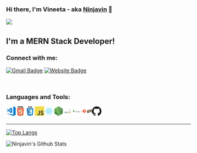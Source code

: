 ### Hi there, I'm Vineeta - aka [Ninjavin][website] 👋
<img src="https://komarev.com/ghpvc/?username=Ninjavin&label=MyProfileViews&color=blue&style=plastic%22%20alt=%22Ninjavin" />

## I'm a MERN Stack Developer!

### Connect with me:

[![Gmail Badge](https://img.shields.io/badge/-vinjain2006@gmail.com-c14438?style=for-the-badge&logo=Gmail&logoColor=white&link=mailto:vinjain2006@gmail.com)](mailto:vinjain2006@gmail.com)
[![Website Badge](https://img.shields.io/badge/-Ninjavin-14161A?style=for-the-badge&logo=PureScript&logoColor=white&link=https://ninjavin.github.io/)](https://ninjavin.github.io/)

<br />

### Languages and Tools:

<img align="left" alt="Visual Studio Code" width="26px" src="https://raw.githubusercontent.com/github/explore/80688e429a7d4ef2fca1e82350fe8e3517d3494d/topics/visual-studio-code/visual-studio-code.png" />
<img align="left" alt="HTML5" width="26px" src="https://raw.githubusercontent.com/github/explore/80688e429a7d4ef2fca1e82350fe8e3517d3494d/topics/html/html.png" />
<img align="left" alt="CSS3" width="26px" src="https://raw.githubusercontent.com/github/explore/80688e429a7d4ef2fca1e82350fe8e3517d3494d/topics/css/css.png" />
<img align="left" alt="JavaScript" width="26px" src="https://raw.githubusercontent.com/github/explore/80688e429a7d4ef2fca1e82350fe8e3517d3494d/topics/javascript/javascript.png" />
<img align="left" alt="React" width="26px" src="https://raw.githubusercontent.com/github/explore/80688e429a7d4ef2fca1e82350fe8e3517d3494d/topics/react/react.png" />
<img align="left" alt="Node.js" width="26px" src="https://raw.githubusercontent.com/github/explore/80688e429a7d4ef2fca1e82350fe8e3517d3494d/topics/nodejs/nodejs.png" />
<img align="left" alt="MySQL" width="26px" src="https://raw.githubusercontent.com/github/explore/80688e429a7d4ef2fca1e82350fe8e3517d3494d/topics/mysql/mysql.png" />
<img align="left" alt="MongoDB" width="26px" src="https://raw.githubusercontent.com/github/explore/80688e429a7d4ef2fca1e82350fe8e3517d3494d/topics/mongodb/mongodb.png" />
<img align="left" alt="Git" width="26px" src="https://raw.githubusercontent.com/github/explore/80688e429a7d4ef2fca1e82350fe8e3517d3494d/topics/git/git.png" />
<img align="left" alt="GitHub" width="26px" src="https://raw.githubusercontent.com/github/explore/78df643247d429f6cc873026c0622819ad797942/topics/github/github.png" />

<br />
<br />

---

[![Top Langs](https://github-readme-stats.vercel.app/api/top-langs/?username=Ninjavin&layout=compact)](https://github.com/Ninjavin/github-readme-stats)

<img align="left" alt="Ninjavin's Github Stats" src="https://github-readme-stats.vercel.app/api?username=Ninjavin&count_private=true&theme=cobalt&show_icons=true&hide_border=true" />

[website]: https://ninjavin.github.io/
[twitter]: https://twitter.com/vineeta_vj
[instagram]: https://instagram.com/n.i.n.j.a.v.i
